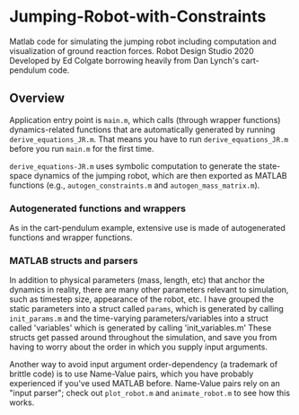 # Jumping-Robot-with-Constraints
Matlab code for simulating the jumping robot including computation and visualization of ground reaction forces.
Robot Design Studio 2020
Developed by Ed Colgate borrowing heavily from Dan Lynch's cart-pendulum code.

## Overview
Application entry point is `main.m`, which calls (through wrapper functions) dynamics-related functions that are automatically generated by running `derive_equations_JR.m`.
That means you have to run `derive_equations_JR.m` before you run `main.m` for the first time.

`derive_equations-JR.m` uses symbolic computation to generate the state-space dynamics of the jumping robot, which are then exported as MATLAB functions (e.g., `autogen_constraints.m` and `autogen_mass_matrix.m`).

### Autogenerated functions and wrappers
As in the cart-pendulum example, extensive use is made of autogenerated functions and wrapper functions.

### MATLAB structs and parsers
In addition to physical parameters (mass, length, etc) that anchor the dynamics in reality, there are many other parameters relevant to simulation, such as timestep size, appearance of the robot, etc.
I have grouped the static parameters into a struct called `params`, which is generated by calling `init_params.m` and the time-varying parameters/variables into a struct called 'variables' which is generated by calling 'init_variables.m'
These structs get passed around throughout the simulation, and save you from having to worry about the order in which you supply input arguments.

Another way to avoid input argument order-dependency (a trademark of brittle code) is to use Name-Value pairs, which you have probably experienced if you've used MATLAB before.
Name-Value pairs rely on an "input parser"; check out `plot_robot.m` and `animate_robot.m` to see how this works.
